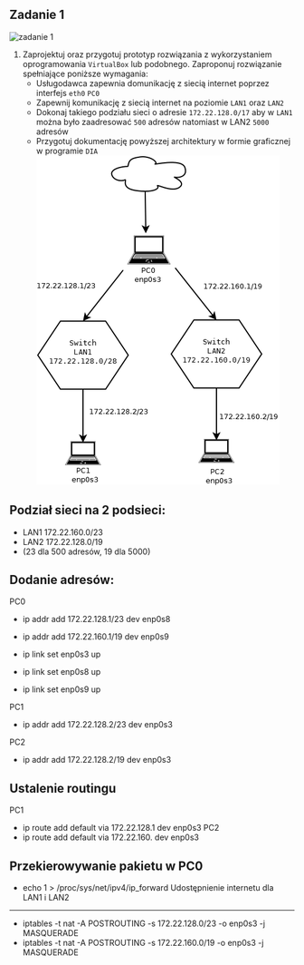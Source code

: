 Zadanie 1
---------

![zadanie 1](zadanie-1.svg)

1. Zaprojektuj oraz przygotuj prototyp rozwiązania z wykorzystaniem oprogramowania ``VirtualBox`` lub podobnego. 
Zaproponuj rozwiązanie spełniające poniższe wymagania:
   * Usługodawca zapewnia domunikację z siecią internet poprzez interfejs ``eth0`` ``PC0``
   * Zapewnij komunikację z siecią internet na poziomie ``LAN1`` oraz ``LAN2``
   * Dokonaj takiego podziału sieci o adresie ``172.22.128.0/17`` aby w ``LAN1`` można było zaadresować ``500`` adresów natomiast w LAN2 ``5000`` adresów    
   * Przygotuj dokumentację powyższej architektury w formie graficznej w programie ``DIA``
![Diagram1](Diagram1.png)
 
 Podział sieci na 2 podsieci:
---
  * LAN1 172.22.160.0/23 
  * LAN2 172.22.128.0/19
  * (23 dla 500 adresów, 19 dla 5000)
  
 Dodanie adresów:
  ---
   PC0
   * ip addr add 172.22.128.1/23 dev enp0s8 
   * ip addr add 172.22.160.1/19 dev enp0s9
    
   * ip link set enp0s3 up
   * ip link set enp0s8 up
   * ip link set enp0s9 up

   PC1
   * ip addr add 172.22.128.2/23 dev enp0s3

   PC2
   * ip addr add 172.22.128.2/19 dev enp0s3
    
 Ustalenie routingu
 ---
    
   PC1
   *  ip route add default via 172.22.128.1 dev enp0s3
   PC2
   *  ip route add default via 172.22.160. dev enp0s3
    
 Przekierowywanie pakietu w PC0
 ---
   * echo 1 > /proc/sys/net/ipv4/ip_forward
 Udostępnienie internetu dla LAN1 i LAN2
 ---
   * iptables -t nat -A POSTROUTING -s 172.22.128.0/23 -o enp0s3 -j MASQUERADE
   * iptables -t nat -A POSTROUTING -s 172.22.160.0/19 -o enp0s3 -j MASQUERADE
    
